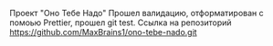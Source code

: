 Проект "Оно Тебе Надо"
Прошел валидацию, отформатирован с помоью Prettier, прошел git test.
Ссылка на репозиторий https://github.com/MaxBrains1/ono-tebe-nado.git

